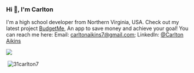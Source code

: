 <h3 display="inline">Hi 👋, I'm Carlton</h1>

<p>I'm a high school developer from Northern Virginia, USA. Check out my latest project <a href="https://github.com/31Carlton7/budgetme">BudgetMe</a>, An app to save money and achieve your goal! You can reach me here: Email: <a href="mailto:carltonaikins7@gmail.com">carltonaikins7@gmail.com</a>; LinkedIn: <a href="https://www.linkedin.com/in/carlton-aikins-a34a14226/">@Carlton Aikins</a></p>

![](https://komarev.com/ghpvc/?username=your-github-username&style=flat)

<p>&nbsp;<img align="center" src="https://github-readme-stats.vercel.app/api?username=31carlton7&show_icons=true&locale=en" alt="31carlton7" /></p>
